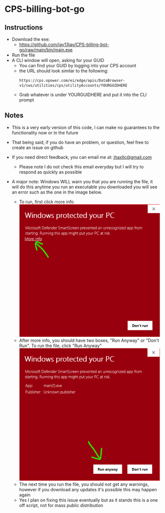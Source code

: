 # CPS-billing-bot-go

## Instructions

- Download the exe:
  - https://github.com/jay13jay/CPS-billing-bot-go/raw/main/bin/main.exe
- Run the file
- A CLI window will open, asking for your GUID
  - You can find your GUID by logging into your CPS account
  - the URL should look similar to the following:
    ```
    https://cps.opower.com/ei/edge/apis/DataBrowser-v1/cws/utilities/cps/utilityAccounts/YOURGUIDHERE 
    ```
  - Grab whatever is under YOURGUIDHERE and put it into the CLI prompt


## Notes
- This is a very early version of this code, I can make no guarantees to the functionality now or in the future
- That being said, if you do have an problem, or question, feel free to create an issue on github
- If you need direct feedback, you can email me at: jhaxllc@gmail.com
  - Please note I do not check this email everyday but I will try to respond as quickly as possible

- A major note: Windows WILL warn you that you are running the file, it will do this anytime you run an executable you downloaded you will see an error such as the one in the image below.
  - To run, first click more info
    ![Alt text](images/Windows_AV_error.png "a title")
  - After more info, you should have two boxes, "Run Anyway" or "Don't Run". To run the file, click "Run Anyway"
    ![Alt text](images/Windows_AV_error_2.png "a title")
  - The next time you run the file, you should not get any warnings, however if you download any updates it's possible this may happen again
  - Yes I plan on fixing this issue eventually but as it stands this is a one off script, not for mass public distribution
